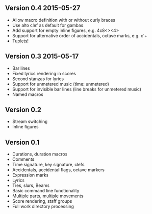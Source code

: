## Version 0.4 2015-05-27

- Allow macro definition with or without curly braces
- Use alto clef as default for gambas
- Add support for empty inline figures, e.g. 4c8<><4>
- Support for alternative order of accidentals, octave marks, e.g. c'+
- Tuplets!

## Version 0.3 2015-05-17

- Bar lines
- Fixed lyrics rendering in scores
- Second stanzas for lyrics
- Support for unmetered music (time: unmetered)
- Support for invisible bar lines (line breaks for unmetered music)
- Named macros

## Version 0.2

- Stream switching
- Inline figures

## Version 0.1

- Durations, duration macros
- Comments
- Time signature, key signature, clefs
- Accidentals, accidental flags, octave markers
- Expression marks
- Lyrics
- Ties, slurs, Beams
- Basic command line functionality
- Multiple parts, multiple movements
- Score rendering, staff groups
- Full work directory processing
